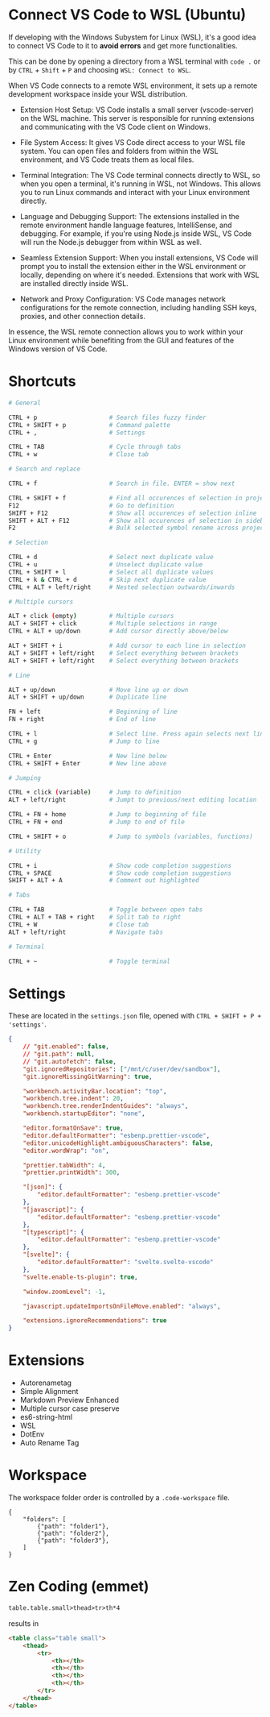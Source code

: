 # Connect VS Code to WSL (Ubuntu)

If developing with the Windows Subystem for Linux (WSL), it's a good idea to connect VS Code to it to **avoid errors** and get more functionalities.

This can be done by opening a directory from a WSL terminal with `code .` or by `CTRL` + `Shift` + `P` and choosing `WSL: Connect to WSL`.

When VS Code connects to a remote WSL environment, it sets up a remote development workspace inside your WSL distribution.

-   Extension Host Setup: VS Code installs a small server (vscode-server) on the WSL machine. This server is responsible for running extensions and communicating with the VS Code client on Windows.

-   File System Access: It gives VS Code direct access to your WSL file system. You can open files and folders from within the WSL environment, and VS Code treats them as local files.

-   Terminal Integration: The VS Code terminal connects directly to WSL, so when you open a terminal, it's running in WSL, not Windows. This allows you to run Linux commands and interact with your Linux environment directly.

-   Language and Debugging Support: The extensions installed in the remote environment handle language features, IntelliSense, and debugging. For example, if you're using Node.js inside WSL, VS Code will run the Node.js debugger from within WSL as well.

-   Seamless Extension Support: When you install extensions, VS Code will prompt you to install the extension either in the WSL environment or locally, depending on where it's needed. Extensions that work with WSL are installed directly inside WSL.

-   Network and Proxy Configuration: VS Code manages network configurations for the remote connection, including handling SSH keys, proxies, and other connection details.

In essence, the WSL remote connection allows you to work within your Linux environment while benefiting from the GUI and features of the Windows version of VS Code.

# Shortcuts

```bash
# General

CTRL + p                    # Search files fuzzy finder
CTRL + SHIFT + p            # Command palette
CTRL + ,                    # Settings

CTRL + TAB                  # Cycle through tabs
CTRL + w                    # Close tab

# Search and replace

CTRL + f                    # Search in file. ENTER = show next

CTRL + SHIFT + f            # Find all occurences of selection in project
F12                         # Go to definition
SHIFT + F12                 # Show all occurences of selection inline
SHIFT + ALT + F12           # Show all occurences of selection in sidebar
F2                          # Bulk selected symbol rename across project

# Selection

CTRL + d                    # Select next duplicate value
CTRL + u                    # Unselect duplicate value
CTRL + SHIFT + l            # Select all duplicate values
CTRL + k & CTRL + d         # Skip next duplicate value
CTRL + ALT + left/right     # Nested selection outwards/inwards

# Multiple cursors

ALT + click (empty)         # Multiple cursors
ALT + SHIFT + click         # Multiple selections in range
CTRL + ALT + up/down        # Add cursor directly above/below

ALT + SHIFT + i             # Add cursor to each line in selection
ALT + SHIFT + left/right    # Select everything between brackets
ALT + SHIFT + left/right    # Select everything between brackets

# Line

ALT + up/down               # Move line up or down
ALT + SHIFT + up/down       # Duplicate line

FN + left                   # Beginning of line
FN + right                  # End of line

CTRL + l                    # Select line. Press again selects next line
CTRL + g                    # Jump to line

CTRL + Enter                # New line below
CTRL + SHIFT + Enter        # New line above

# Jumping

CTRL + click (variable)     # Jump to definition
ALT + left/right            # Jumpt to previous/next editing location

CTRL + FN + home            # Jump to beginning of file
CTRL + FN + end             # Jump to end of file

CTRL + SHIFT + o            # Jump to symbols (variables, functions)

# Utility

CTRL + i                    # Show code completion suggestions
CTRL + SPACE                # Show code completion suggestions
SHIFT + ALT + A             # Comment out highlighted

# Tabs

CTRL + TAB                  # Toggle between open tabs
CTRL + ALT + TAB + right    # Split tab to right
CTRL + W                    # Close tab
ALT + left/right            # Navigate tabs

# Terminal

CTRL + ~                    # Toggle terminal
```

# Settings

These are located in the `settings.json` file, opened with `CTRL + SHIFT + P + 'settings'`.

```json
{
    // "git.enabled": false,
    // "git.path": null,
    // "git.autofetch": false,
    "git.ignoredRepositories": ["/mnt/c/user/dev/sandbox"],
    "git.ignoreMissingGitWarning": true,

    "workbench.activityBar.location": "top",
    "workbench.tree.indent": 20,
    "workbench.tree.renderIndentGuides": "always",
    "workbench.startupEditor": "none",

    "editor.formatOnSave": true,
    "editor.defaultFormatter": "esbenp.prettier-vscode",
    "editor.unicodeHighlight.ambiguousCharacters": false,
    "editor.wordWrap": "on",

    "prettier.tabWidth": 4,
    "prettier.printWidth": 300,

    "[json]": {
        "editor.defaultFormatter": "esbenp.prettier-vscode"
    },
    "[javascript]": {
        "editor.defaultFormatter": "esbenp.prettier-vscode"
    },
    "[typescript]": {
        "editor.defaultFormatter": "esbenp.prettier-vscode"
    },
    "[svelte]": {
        "editor.defaultFormatter": "svelte.svelte-vscode"
    },
    "svelte.enable-ts-plugin": true,

    "window.zoomLevel": -1,

    "javascript.updateImportsOnFileMove.enabled": "always",

    "extensions.ignoreRecommendations": true
}
```

# Extensions

-   Autorenametag
-   Simple Alignment
-   Markdown Preview Enhanced
-   Multiple cursor case preserve
-   es6-string-html
-   WSL
-   DotEnv
-   Auto Rename Tag

# Workspace

The workspace folder order is controlled by a `.code-workspace` file.

```
{
    "folders": [
        {"path": "folder1"},
        {"path": "folder2"},
        {"path": "folder3"},
    ]
}
```

# Zen Coding (emmet)

```html
table.table.small>thead>tr>th*4
```

results in

```html
<table class="table small">
    <thead>
        <tr>
            <th></th>
            <th></th>
            <th></th>
            <th></th>
        </tr>
    </thead>
</table>
```
